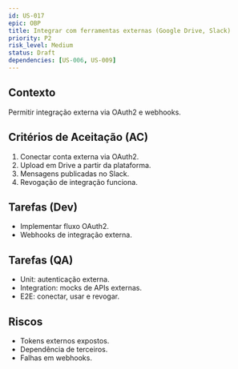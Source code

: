 ```yaml
---
id: US-017
epic: OBP
title: Integrar com ferramentas externas (Google Drive, Slack)
priority: P2
risk_level: Medium
status: Draft
dependencies: [US-006, US-009]
---
```


## Contexto
Permitir integração externa via OAuth2 e webhooks.

## Critérios de Aceitação (AC)
1. Conectar conta externa via OAuth2.
2. Upload em Drive a partir da plataforma.
3. Mensagens publicadas no Slack.
4. Revogação de integração funciona.

## Tarefas (Dev)
- Implementar fluxo OAuth2.
- Webhooks de integração externa.

## Tarefas (QA)
- Unit: autenticação externa.
- Integration: mocks de APIs externas.
- E2E: conectar, usar e revogar.

## Riscos
- Tokens externos expostos.
- Dependência de terceiros.
- Falhas em webhooks.
